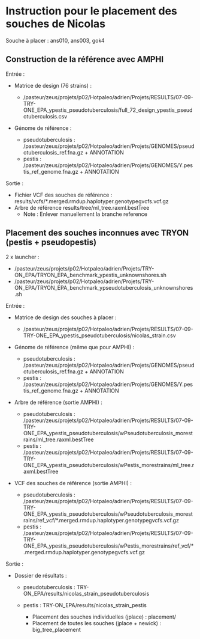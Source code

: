 # Instruction pour le placement des souches de Nicolas
Souche à placer : ans010, ans003, gok4

## Construction de la référence avec AMPHI
Entrée :
- Matrice de design (76 strains) : 
  - /pasteur/zeus/projets/p02/Hotpaleo/adrien/Projets/RESULTS/07-09-TRY-ONE_EPA_ypestis_pseudotuberculosis/full_72_design_ypestis_pseudotuberculosis.csv

- Génome de référence :
  - pseudotuberculosis : /pasteur/zeus/projets/p02/Hotpaleo/adrien/Projets/GENOMES/pseudotuberculosis_ref.fna.gz + ANNOTATION
  - pestis : /pasteur/zeus/projets/p02/Hotpaleo/adrien/Projets/GENOMES/Y.pestis_ref_genome.fna.gz + ANNOTATION

Sortie :
- Fichier VCF des souches de référence : results/vcfs/*.merged.rmdup.haplotyper.genotypegvcfs.vcf.gz
- Arbre de référence results/tree/ml_tree.raxml.bestTree
  - Note : Enlever manuellement la branche reference

## Placement des souches inconnues avec TRYON (pestis + pseudopestis)
2 x launcher :
- /pasteur/zeus/projets/p02/Hotpaleo/adrien/Projets/TRY-ON_EPA/TRYON_EPA_benchmark_ypestis_unknownshores.sh
- /pasteur/zeus/projets/p02/Hotpaleo/adrien/Projets/TRY-ON_EPA/TRYON_EPA_benchmark_ypseudotuberculosis_unknownshores.sh

Entrée :
- Matrice de design des souches à placer :
  - /pasteur/zeus/projets/p02/Hotpaleo/adrien/Projets/RESULTS/07-09-TRY-ONE_EPA_ypestis_pseudotuberculosis/nicolas_strain.csv

- Génome de référence (même que pour AMPHI) :
  - pseudotuberculosis : /pasteur/zeus/projets/p02/Hotpaleo/adrien/Projets/GENOMES/pseudotuberculosis_ref.fna.gz + ANNOTATION
  - pestis : /pasteur/zeus/projets/p02/Hotpaleo/adrien/Projets/GENOMES/Y.pestis_ref_genome.fna.gz + ANNOTATION

- Arbre de référence (sortie AMPHI) :
  - pseudotuberculosis : /pasteur/zeus/projets/p02/Hotpaleo/adrien/Projets/RESULTS/07-09-TRY-ONE_EPA_ypestis_pseudotuberculosis/wPseudotuberculosis_morestrains/ml_tree.raxml.bestTree
  - pestis : /pasteur/zeus/projets/p02/Hotpaleo/adrien/Projets/RESULTS/07-09-TRY-ONE_EPA_ypestis_pseudotuberculosis/wPestis_morestrains/ml_tree.raxml.bestTree

- VCF des souches de référence (sortie AMPHI) :
    - pseudotuberculosis : /pasteur/zeus/projets/p02/Hotpaleo/adrien/Projets/RESULTS/07-09-TRY-ONE_EPA_ypestis_pseudotuberculosis/wPseudotuberculosis_morestrains/ref_vcf/*.merged.rmdup.haplotyper.genotypegvcfs.vcf.gz
    - pestis : /pasteur/zeus/projets/p02/Hotpaleo/adrien/Projets/RESULTS/07-09-TRY-ONE_EPA_ypestis_pseudotuberculosis/wPestis_morestrains/ref_vcf/*.merged.rmdup.haplotyper.genotypegvcfs.vcf.gz
 
Sortie :

- Dossier de résultats :
  - pseudotuberculosis : TRY-ON_EPA/results/nicolas_strain_pseudotuberculosis
  - pestis : TRY-ON_EPA/results/nicolas_strain_pestis
 
    - Placement des souches individuelles (jplace) : placement/
    - Placement de toutes les souches (jplace + newick) : big_tree_placement
